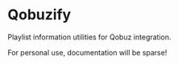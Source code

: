 # Qobuzify
Playlist information utilities for Qobuz integration.

For personal use, documentation will be sparse!
